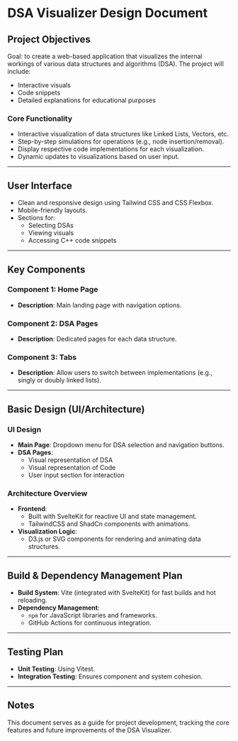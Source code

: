 # DSA Visualizer Design Document

## Project Objectives

Goal: to create a web-based application that visualizes the internal workings of various data structures and algorithms (DSA). The project will include:

- Interactive visuals
- Code snippets
- Detailed explanations for educational purposes

### Core Functionality

- Interactive visualization of data structures like Linked Lists, Vectors, etc.
- Step-by-step simulations for operations (e.g., node insertion/removal).
- Display respective code implementations for each visualization.
- Dynamic updates to visualizations based on user input.

---

## User Interface

- Clean and responsive design using Tailwind CSS and CSS Flexbox.
- Mobile-friendly layouts.
- Sections for:
  - Selecting DSAs
  - Viewing visuals
  - Accessing C++ code snippets

---

## Key Components

### Component 1: Home Page
- **Description**: Main landing page with navigation options.

### Component 2: DSA Pages
- **Description**: Dedicated pages for each data structure.

### Component 3: Tabs
- **Description**: Allow users to switch between implementations (e.g., singly or doubly linked lists).

---

## Basic Design (UI/Architecture)

### UI Design
- **Main Page**: Dropdown menu for DSA selection and navigation buttons.
- **DSA Pages**: 
  - Visual representation of DSA
  - Visual representation of Code 
  - User input section for interaction

### Architecture Overview
- **Frontend**: 
  - Built with SvelteKit for reactive UI and state management.
  - TailwindCSS and ShadCn components with animations.
- **Visualization Logic**:
  - D3.js or SVG components for rendering and animating data structures.

---

## Build & Dependency Management Plan

- **Build System**: Vite (integrated with SvelteKit) for fast builds and hot reloading.
- **Dependency Management**:
  - `npm` for JavaScript libraries and frameworks.
  - GitHub Actions for continuous integration.

---

## Testing Plan

- **Unit Testing**: Using Vitest.
- **Integration Testing**: Ensures component and system cohesion.

---

## Notes

This document serves as a guide for project development, tracking the core features and future improvements of the DSA Visualizer.
